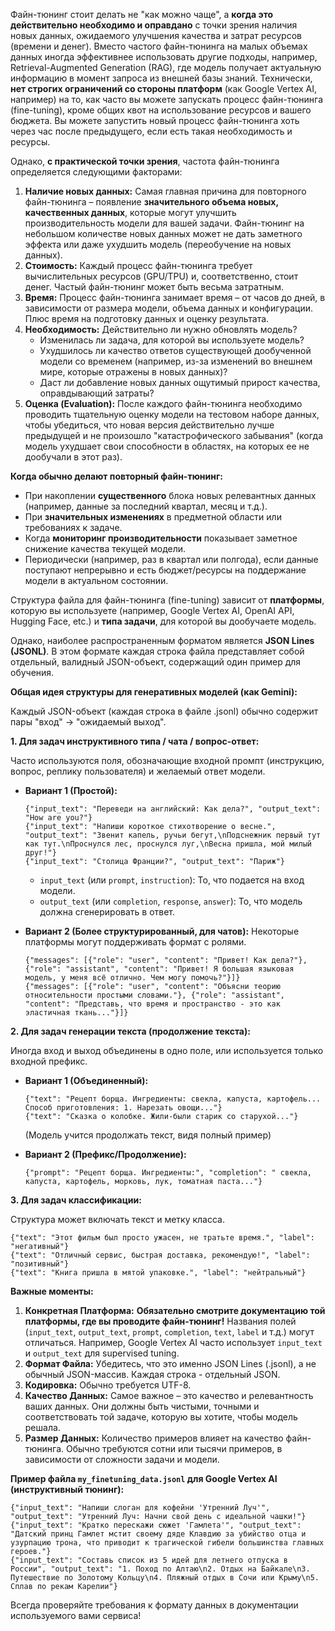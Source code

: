 Файн-тюнинг стоит делать не "как можно чаще", а **когда это действительно необходимо и оправдано** с точки зрения наличия новых данных, ожидаемого улучшения качества и затрат ресурсов (времени и денег). Вместо частого файн-тюнинга на малых объемах данных иногда эффективнее использовать другие подходы, например, Retrieval-Augmented Generation (RAG), где модель получает актуальную информацию в момент запроса из внешней базы знаний.
Технически, **нет строгих ограничений со стороны платформ** (как Google Vertex AI, например) на то, как часто вы можете запускать процесс файн-тюнинга (fine-tuning), кроме общих квот на использование ресурсов и вашего бюджета. Вы можете запустить новый процесс файн-тюнинга хоть через час после предыдущего, если есть такая необходимость и ресурсы.

Однако, **с практической точки зрения**, частота файн-тюнинга определяется следующими факторами:

1.  **Наличие новых данных:** Самая главная причина для повторного файн-тюнинга – появление **значительного объема новых, качественных данных**, которые могут улучшить производительность модели для вашей задачи. Файн-тюнинг на небольшом количестве новых данных может не дать заметного эффекта или даже ухудшить модель (переобучение на новых данных).
2.  **Стоимость:** Каждый процесс файн-тюнинга требует вычислительных ресурсов (GPU/TPU) и, соответственно, стоит денег. Частый файн-тюнинг может быть весьма затратным.
3.  **Время:** Процесс файн-тюнинга занимает время – от часов до дней, в зависимости от размера модели, объема данных и конфигурации. Плюс время на подготовку данных и оценку результата.
4.  **Необходимость:** Действительно ли нужно обновлять модель?
    *   Изменилась ли задача, для которой вы используете модель?
    *   Ухудшилось ли качество ответов существующей дообученной модели со временем (например, из-за изменений во внешнем мире, которые отражены в новых данных)?
    *   Даст ли добавление новых данных ощутимый прирост качества, оправдывающий затраты?
5.  **Оценка (Evaluation):** После каждого файн-тюнинга необходимо проводить тщательную оценку модели на тестовом наборе данных, чтобы убедиться, что новая версия действительно лучше предыдущей и не произошло "катастрофического забывания" (когда модель ухудшает свои способности в областях, на которых ее не дообучали в этот раз).

**Когда обычно делают повторный файн-тюнинг:**

*   При накоплении **существенного** блока новых релевантных данных (например, данные за последний квартал, месяц и т.д.).
*   При **значительных изменениях** в предметной области или требованиях к задаче.
*   Когда **мониторинг производительности** показывает заметное снижение качества текущей модели.
*   Периодически (например, раз в квартал или полгода), если данные поступают непрерывно и есть бюджет/ресурсы на поддержание модели в актуальном состоянии.

Структура файла для файн-тюнинга (fine-tuning) зависит от **платформы**, которую вы используете (например, Google Vertex AI, OpenAI API, Hugging Face, etc.) и **типа задачи**, для которой вы дообучаете модель.

Однако, наиболее распространенным форматом является **JSON Lines (JSONL)**. В этом формате каждая строка файла представляет собой отдельный, валидный JSON-объект, содержащий один пример для обучения.

**Общая идея структуры для генеративных моделей (как Gemini):**

Каждый JSON-объект (каждая строка в файле .jsonl) обычно содержит пары "вход" -> "ожидаемый выход".

**1. Для задач инструктивного типа / чата / вопрос-ответ:**

Часто используются поля, обозначающие входной промпт (инструкцию, вопрос, реплику пользователя) и желаемый ответ модели.

*   **Вариант 1 (Простой):**
    ```jsonl
    {"input_text": "Переведи на английский: Как дела?", "output_text": "How are you?"}
    {"input_text": "Напиши короткое стихотворение о весне.", "output_text": "Звенит капель, ручьи бегут,\nПодснежник первый тут как тут.\nПроснулся лес, проснулся луг,\nВесна пришла, мой милый друг!"}
    {"input_text": "Столица Франции?", "output_text": "Париж"}
    ```
    *   `input_text` (или `prompt`, `instruction`): То, что подается на вход модели.
    *   `output_text` (или `completion`, `response`, `answer`): То, что модель должна сгенерировать в ответ.

*   **Вариант 2 (Более структурированный, для чатов):** Некоторые платформы могут поддерживать формат с ролями.
    ```jsonl
    {"messages": [{"role": "user", "content": "Привет! Как дела?"}, {"role": "assistant", "content": "Привет! Я большая языковая модель, у меня всё отлично. Чем могу помочь?"}]}
    {"messages": [{"role": "user", "content": "Объясни теорию относительности простыми словами."}, {"role": "assistant", "content": "Представь, что время и пространство - это как эластичная ткань..."}]}
    ```

**2. Для задач генерации текста (продолжение текста):**

Иногда вход и выход объединены в одно поле, или используется только входной префикс.

*   **Вариант 1 (Объединенный):**
    ```jsonl
    {"text": "Рецепт борща. Ингредиенты: свекла, капуста, картофель... Способ приготовления: 1. Нарезать овощи..."}
    {"text": "Сказка о колобке. Жили-были старик со старухой..."}
    ```
    (Модель учится продолжать текст, видя полный пример)

*   **Вариант 2 (Префикс/Продолжение):**
    ```jsonl
    {"prompt": "Рецепт борща. Ингредиенты:", "completion": " свекла, капуста, картофель, морковь, лук, томатная паста..."}
    ```

**3. Для задач классификации:**

Структура может включать текст и метку класса.

```jsonl
{"text": "Этот фильм был просто ужасен, не тратьте время.", "label": "негативный"}
{"text": "Отличный сервис, быстрая доставка, рекомендую!", "label": "позитивный"}
{"text": "Книга пришла в мятой упаковке.", "label": "нейтральный"}
```

**Важные моменты:**

1.  **Конкретная Платформа:** **Обязательно смотрите документацию той платформы, где вы проводите файн-тюнинг!** Названия полей (`input_text`, `output_text`, `prompt`, `completion`, `text`, `label` и т.д.) могут отличаться. Например, Google Vertex AI часто использует `input_text` и `output_text` для supervised tuning.
2.  **Формат Файла:** Убедитесь, что это именно JSON Lines (.jsonl), а не обычный JSON-массив. Каждая строка - отдельный JSON.
3.  **Кодировка:** Обычно требуется UTF-8.
4.  **Качество Данных:** Самое важное – это качество и релевантность ваших данных. Они должны быть чистыми, точными и соответствовать той задаче, которую вы хотите, чтобы модель решала.
5.  **Размер Данных:** Количество примеров влияет на качество файн-тюнинга. Обычно требуются сотни или тысячи примеров, в зависимости от сложности задачи и модели.

**Пример файла `my_finetuning_data.jsonl` для Google Vertex AI (инструктивный тюнинг):**

```jsonl
{"input_text": "Напиши слоган для кофейни 'Утренний Луч'", "output_text": "Утренний Луч: Начни свой день с идеальной чашки!"}
{"input_text": "Кратко перескажи сюжет 'Гамлета'", "output_text": "Датский принц Гамлет мстит своему дяде Клавдию за убийство отца и узурпацию трона, что приводит к трагической гибели большинства главных героев."}
{"input_text": "Составь список из 5 идей для летнего отпуска в России", "output_text": "1. Поход по Алтаю\n2. Отдых на Байкале\n3. Путешествие по Золотому Кольцу\n4. Пляжный отдых в Сочи или Крыму\n5. Сплав по рекам Карелии"}
```

Всегда проверяйте требования к формату данных в документации используемого вами сервиса!